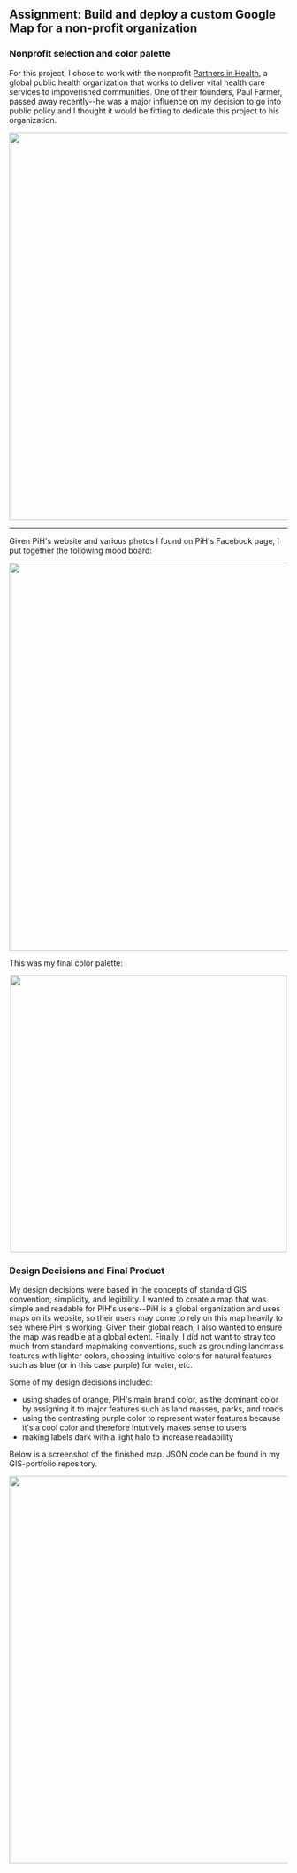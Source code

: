 ## Assignment: Build and deploy a custom Google Map for a non-profit organization

### Nonprofit selection and color palette
For this project, I chose to work with the nonprofit [Partners in Health](https://www.pih.org/), a global public health organization that works to deliver vital health care services to impoverished communities. One of their founders, Paul Farmer, passed away recently--he was a major influence on my decision to go into public policy and I thought it would be fitting to dedicate this project to his organization.

<p align="center">
  <img 
   width="700"
    src="https://user-images.githubusercontent.com/81482638/159127896-67dccc27-4579-4f06-99ca-b3ceeb3ab4e3.jpg"
  >
</p>

***

Given PiH's website and various photos I found on PiH's Facebook page, I put together the following mood board:

<p align="center">
   <img
    width="700"
     src="https://user-images.githubusercontent.com/81482638/159128940-284768eb-d962-46ba-8629-3ee3e6848e66.png"
   >
</p>

This was my final color palette:

<p align="center">
  <img
   width="500"
    src="https://user-images.githubusercontent.com/81482638/159128668-3384c3a3-5732-467c-99ff-0d43203ab97f.png"
  >
</p>

### Design Decisions and Final Product
My design decisions were based in the concepts of standard GIS convention, simplicity, and legibility. I wanted to create a map that was simple and readable for PiH's users--PiH is a global organization and uses maps on its website, so their users may come to rely on this map heavily to see where PiH is working. Given their global reach, I also wanted to ensure the map was readble at a global extent. Finally, I did not want to stray too much from standard mapmaking conventions, such as grounding landmass features with lighter colors, choosing intuitive colors for natural features such as blue (or in this case purple) for water, etc.

Some of my design decisions included:
+ using shades of orange, PiH's main brand color, as the dominant color by assigning it to major features such as land masses, parks, and roads
+ using the contrasting purple color to represent water features because it's a cool color and therefore intutively makes sense to users
+ making labels dark with a light halo to increase readability

Below is a screenshot of the finished map. JSON code can be found in my GIS-portfolio repository.

<p align="center">
   <img
   width="700"
   src="https://user-images.githubusercontent.com/81482638/159127931-8c6ea8c4-8066-46b4-8fd8-007a44416e91.png"
   >
</p>
